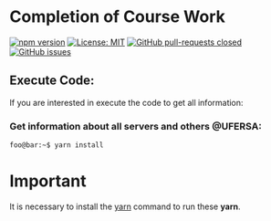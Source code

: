 # Completion of Course Work

[![npm version](https://img.shields.io/npm/v/react.svg?style=flat)](https://www.npmjs.com/package/react)
[![License: MIT](https://img.shields.io/badge/License-MIT-yellow.svg)](https://github.com/EdsonCandido/tcc-ufersa/License.md) 
[![GitHub pull-requests closed](https://github.com/EdsonCandido/tcc-ufersa/)](https://img.shields.io/github/issues-pr-closed/Naereen/StrapDown.js.svg)
[![GitHub issues](https://github.com/EdsonCandido/tcc-ufersa/issues)](https://img.shields.io/github/issues/Naereen/StrapDown.js.svg)

## Execute Code:

If you are interested in execute the code to get all information:

### Get information about all servers and others @UFERSA:

```console
foo@bar:~$ yarn install
```

# Important
It is necessary to install the [yarn](https://yarnpkg.com/getting-started) command to run these **yarn**.
